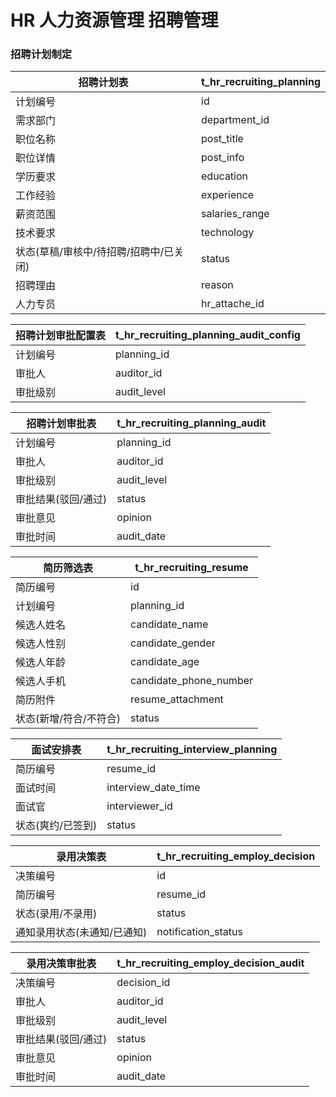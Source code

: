 # HR 人力资源管理 招聘管理

### 招聘计划制定

| 招聘计划表                             | t_hr_recruiting_planning |
| -------------------------------------- | ------------------------ |
| 计划编号                               | id                       |
| 需求部门                               | department_id            |
| 职位名称                               | post_title               |
| 职位详情                               | post_info                |
| 学历要求                               | education                |
| 工作经验                               | experience               |
| 薪资范围                               | salaries_range           |
| 技术要求                               | technology               |
| 状态(草稿/审核中/待招聘/招聘中/已关闭) | status                   |
| 招聘理由                               | reason                   |
| 人力专员                               | hr_attache_id            |

| 招聘计划审批配置表 | t_hr_recruiting_planning_audit_config |
| ------------------ | ------------------------------------- |
| 计划编号           | planning_id                           |
| 审批人             | auditor_id                            |
| 审批级别           | audit_level                           |

| 招聘计划审批表      | t_hr_recruiting_planning_audit |
| ------------------- | ------------------------------ |
| 计划编号            | planning_id                    |
| 审批人              | auditor_id                     |
| 审批级别            | audit_level                    |
| 审批结果(驳回/通过) | status                         |
| 审批意见            | opinion                        |
| 审批时间            | audit_date                     |

| 简历筛选表             | t_hr_recruiting_resume |
| ---------------------- | ---------------------- |
| 简历编号               | id                     |
| 计划编号               | planning_id            |
| 候选人姓名             | candidate_name         |
| 候选人性别             | candidate_gender       |
| 候选人年龄             | candidate_age          |
| 候选人手机             | candidate_phone_number |
| 简历附件               | resume_attachment      |
| 状态(新增/符合/不符合) | status                 |

| 面试安排表        | t_hr_recruiting_interview_planning |
| ----------------- | ---------------------------------- |
| 简历编号          | resume_id                          |
| 面试时间          | interview_date_time                |
| 面试官            | interviewer_id                     |
| 状态(爽约/已签到) | status                             |

| 录用决策表                  | t_hr_recruiting_employ_decision |
| --------------------------- | ------------------------------- |
| 决策编号                    | id                              |
| 简历编号                    | resume_id                       |
| 状态(录用/不录用)           | status                          |
| 通知录用状态(未通知/已通知) | notification_status             |

| 录用决策审批表      | t_hr_recruiting_employ_decision_audit |
| ------------------- | ------------------------------------- |
| 决策编号            | decision_id                           |
| 审批人              | auditor_id                            |
| 审批级别            | audit_level                           |
| 审批结果(驳回/通过) | status                                |
| 审批意见            | opinion                               |
| 审批时间            | audit_date                            |

